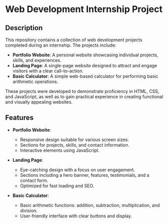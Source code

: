 # Web Development Internship Project

## Description

This repository contains a collection of web development projects completed during an internship. The projects include:

- **Portfolio Website**: A personal website showcasing individual projects, skills, and experiences.
- **Landing Page**: A single-page website designed to attract and engage visitors with a clear call-to-action.
- **Basic Calculator**: A simple web-based calculator for performing basic arithmetic operations.

These projects were developed to demonstrate proficiency in HTML, CSS, and JavaScript, as well as to gain practical experience in creating functional and visually appealing websites.

## Features

- **Portfolio Website**:
  - Responsive design suitable for various screen sizes.
  - Sections for projects, skills, and contact information.
  - Interactive elements using JavaScript.

- **Landing Page**:
  - Eye-catching design with a focus on user engagement.
  - Sections including a hero banner, features, testimonials, and a contact form.
  - Optimized for fast loading and SEO.

- **Basic Calculator**:
  - Basic arithmetic functions: addition, subtraction, multiplication, and division.
  - User-friendly interface with clear buttons and display.
